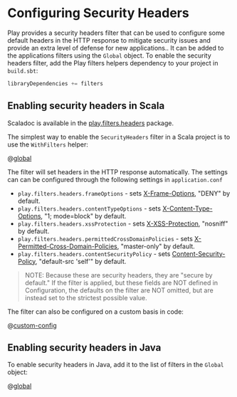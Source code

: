 <!--- Copyright (C) 2009-2014 Typesafe Inc. <http://www.typesafe.com> -->
# Configuring Security Headers

Play provides a security headers filter that can be used to configure some default headers in the HTTP response to mitigate security issues and provide an extra level of defense for new applications..  It can be added to the applications filters using the `Global` object. To enable the security headers filter, add the Play filters helpers dependency to your project in `build.sbt`:

```scala
libraryDependencies += filters
```

## Enabling security headers in Scala

Scaladoc is available in the [play.filters.headers](api/scala/index.html#play.filters.headers.package) package.

The simplest way to enable the `SecurityHeaders` filter in a Scala project is to use the `WithFilters` helper:

@[global](code/SecurityHeaders.scala)

The filter will set headers in the HTTP response automatically.  The settings can can be configured through the following settings in `application.conf`

* `play.filters.headers.frameOptions` - sets <a href="https://developer.mozilla.org/en-US/docs/HTTP/X-Frame-Options">X-Frame-Options</a>, "DENY" by default.
* `play.filters.headers.contentTypeOptions` - sets <a href="http://blogs.msdn.com/b/ie/archive/2008/09/02/ie8-security-part-vi-beta-2-update.aspx">X-Content-Type-Options</a>, "1; mode=block" by default.
* `play.filters.headers.xssProtection` - sets <a href="http://blogs.msdn.com/b/ie/archive/2008/07/02/ie8-security-part-iv-the-xss-filter.aspx">X-XSS-Protection</a>, "nosniff" by default.
* `play.filters.headers.permittedCrossDomainPolicies` - sets <a href="http://www.adobe.com/devnet/articles/crossdomain_policy_file_spec.html">X-Permitted-Cross-Domain-Policies</a>, "master-only" by default.
* `play.filters.headers.contentSecurityPolicy` - sets <a href="http://www.html5rocks.com/en/tutorials/security/content-security-policy/">Content-Security-Policy</a>, "default-src 'self'" by default.

> NOTE: Because these are security headers, they are "secure by default."  If the filter is applied, but these fields are NOT defined in Configuration, the defaults on the filter are NOT omitted, but are instead set to the strictest possible value.

The filter can also be configured on a custom basis in code:

@[custom-config](code/SecurityHeaders.scala)

## Enabling security headers in Java

To enable security headers in Java, add it to the list of filters in the `Global` object:

@[global](code/detailedtopics/configuration/headers/Global.java)
